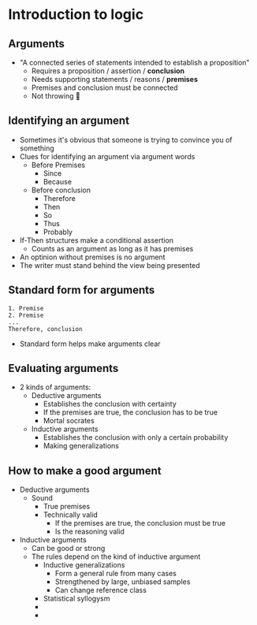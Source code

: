 # Introduction to logic
## Arguments
* "A connected series of statements intended to establish a proposition"
  * Requires a proposition / assertion / **conclusion**
  * Needs supporting statements / reasons / **premises**
  * Premises and conclusion must be connected
  * Not throwing :shit:

## Identifying an argument
* Sometimes it's obvious that someone is trying to convince you of something
* Clues for identifying an argument via argument words
  * Before Premises
    * Since
    * Because
  * Before conclusion
    * Therefore
    * Then
    * So
    * Thus
    * Probably
* If-Then structures make a conditional assertion
  * Counts as an argument as long as it has premises
* An optinion without premises is no argument
* The writer must stand behind the view being presented

## Standard form for arguments
    1. Premise
    2. Premise
    ...
    Therefore, conclusion

* Standard form helps make arguments clear

## Evaluating arguments
* 2 kinds of arguments:
  * Deductive arguments
    * Establishes the conclusion with certainty
    * If the premises are true, the conclusion has to be true
    * Mortal socrates
  * Inductive arguments
    * Establishes the conclusion with only a certain probability
    * Making generalizations

## How to make a good argument
* Deductive arguments
  * Sound
    * True premises
    * Technically valid
      * If the premises are true, the conclusion must be true
      * Is the reasoning valid
* Inductive arguments
  * Can be good or strong
  * The rules depend on the kind of inductive argument
    * Inductive generalizations
      * Form a general rule from many cases
      * Strengthened by large, unbiased samples
      * Can change reference class
    * Statistical syllogysm
    *
    *
